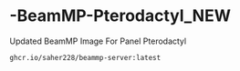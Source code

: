 # -BeamMP-Pterodactyl_NEW
Updated BeamMP Image For Panel Pterodactyl

```ghcr.io/saher228/beammp-server:latest```
